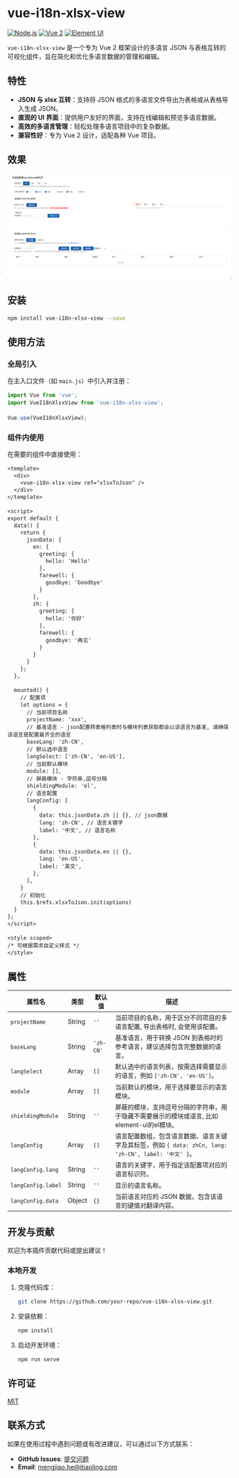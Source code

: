 # vue-i18n-xlsx-view

[![Node.js](https://img.shields.io/badge/Node.js-16%2B-blue)](https://nodejs.org/)
[![Vue 2](https://img.shields.io/badge/Vue.js-2.6%2B-brightgreen)](https://v2.vuejs.org/)
[![Element UI](https://img.shields.io/badge/Element--UI-2.13%2B-orange)](https://element.eleme.io/)

`vue-i18n-xlsx-view` 是一个专为 Vue 2 框架设计的多语言 JSON 与表格互转的可视化组件，旨在简化和优化多语言数据的管理和编辑。

## 特性

- **JSON 与 xlsx 互转**：支持将 JSON 格式的多语言文件导出为表格或从表格导入生成 JSON。
- **直观的 UI 界面**：提供用户友好的界面，支持在线编辑和预览多语言数据。
- **高效的多语言管理**：轻松处理多语言项目中的复杂数据。
- **兼容性好**：专为 Vue 2 设计，适配各种 Vue 项目。

## 效果

![img.png](img.png)

## 安装

```bash
npm install vue-i18n-xlsx-view --save
```

## 使用方法

### 全局引入

在主入口文件（如 `main.js`）中引入并注册：

```javascript
import Vue from 'vue';
import VueI18nXlsxView from 'vue-i18n-xlsx-view';

Vue.use(VueI18nXlsxView);
```

### 组件内使用

在需要的组件中直接使用：

```vue
<template>
  <div>
    <vue-i18n-xlsx-view ref="xlsxToJson" />
  </div>
</template>

<script>
export default {
  data() {
    return {
      jsonData: {
        en: {
          greeting: {
            hello: 'Hello'
          },       
          farewell: {
            goodbye: 'Goodbye'
          }
        },
        zh: {
          greeting: {
            hello: '你好'
          },          
          farewell: {
            goodbye: '再见'
          }
        }
      }
    };
  },
  
  mounted() {
    // 配置项
    let options = {
      // 当前项目名称
      projectName: 'xxx',
      // 基准语言 - json配置转表格列表时与模块列表获取都会以该语言为基准, 请确保该语言是配置最齐全的语言
      baseLang: 'zh-CN',
      // 默认选中语言
      langSelect: ['zh-CN', 'en-US'],
      // 当前默认模块
      module: [],
      // 屏蔽模块 - 字符串,逗号分隔
      shieldingModule: 'el',
      // 语言配置
      langConfig: [
        {
          data: this.jsonData.zh || {}, // json数据
          lang: 'zh-CN', // 语言关键字
          label: '中文', // 语言名称
        },
        {
          data: this.jsonData.en || {},
          lang: 'en-US',
          label: '英文',
        },
      ],
    }
    // 初始化
    this.$refs.xlsxToJson.init(options)
  }
};
</script>

<style scoped>
/* 可根据需求自定义样式 */
</style>
```

## 属性

| 属性名      | 类型     | 默认值 | 描述                                                                       |
| ----------- | -------- | ------ |--------------------------------------------------------------------------|
| `projectName`   | String    | `''`     | 当前项目的名称，用于区分不同项目的多语言配置, 导出表格时, 会使用该配置。                                   |
| `baseLang`      | String    | `'zh-CN'`| 基准语言，用于转换 JSON 到表格时的参考语言，建议选择包含完整数据的语言。                                  |
| `langSelect`    | Array     | `[]`     | 默认选中的语言列表，按需选择需要显示的语言，例如 `['zh-CN', 'en-US']`。                           |
| `module`        | Array     | `[]`     | 当前默认的模块，用于选择要显示的语言模块。                                                    |
| `shieldingModule`| String   | `''`     | 屏蔽的模块，支持逗号分隔的字符串，用于隐藏不需要展示的模块或语言, 比如element-ui的el模块。                     |
| `langConfig`    | Array     | `[]`     | 语言配置数组，包含语言数据、语言关键字及其标签，例如 `{ data: zhCn, lang: 'zh-CN', label: '中文' }`。 |
| `langConfig.lang`| String   | `''`     | 语言的关键字，用于指定该配置项对应的语言标识符。                                                 |
| `langConfig.label`| String  | `''`     | 显示的语言名称。                                                      |
| `langConfig.data`| Object   | `{}`     | 当前语言对应的 JSON 数据，包含该语言的键值对翻译内容。                                           |

## 开发与贡献

欢迎为本插件贡献代码或提出建议！

### 本地开发

1. 克隆代码库：
   ```bash
   git clone https://github.com/your-repo/vue-i18n-xlsx-view.git
   ```
2. 安装依赖：
   ```bash
   npm install
   ```
3. 启动开发环境：
   ```bash
   npm run serve
   ```

## 许可证

[MIT](LICENSE)

## 联系方式

如果在使用过程中遇到问题或有改进建议，可以通过以下方式联系：

- **GitHub Issues**: [提交问题](https://github.com/your-repo/vue-i18n-xlsx-view/issues)
- **Email**: mengjiao.he@itiaoling.com
